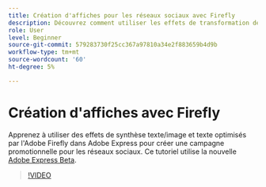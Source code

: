 ```yaml
---
title: Création d'affiches pour les réseaux sociaux avec Firefly
description: Découvrez comment utiliser les effets de transformation de texte en image et de texte, optimisés par l’Adobe Firefly
role: User
level: Beginner
source-git-commit: 579283730f25cc367a97810a34e2f883659b4d9b
workflow-type: tm+mt
source-wordcount: '60'
ht-degree: 5%

---
```


# Création d&#39;affiches avec Firefly

Apprenez à utiliser des effets de synthèse texte/image et texte optimisés par l&#39;Adobe Firefly dans Adobe Express pour créer une campagne promotionnelle pour les réseaux sociaux. Ce tutoriel utilise la nouvelle [Adobe Express Beta](https://www.adobe.com/express/).

>[!VIDEO](https://video.tv.adobe.com/v/3420533?quality=12&learn=on&hidetitle=true)